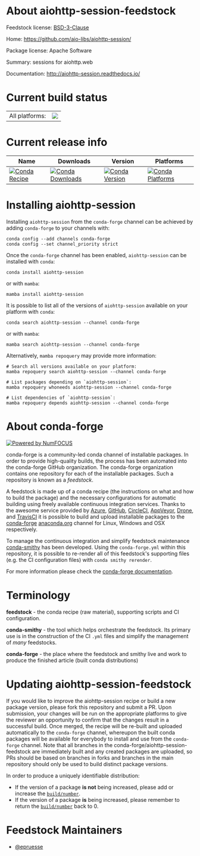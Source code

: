 About aiohttp-session-feedstock
===============================

Feedstock license: [BSD-3-Clause](https://github.com/conda-forge/aiohttp-session-feedstock/blob/main/LICENSE.txt)

Home: https://github.com/aio-libs/aiohttp-session/

Package license: Apache Software

Summary: sessions for aiohttp.web

Documentation: http://aiohttp-session.readthedocs.io/

Current build status
====================


<table><tr><td>All platforms:</td>
    <td>
      <a href="https://dev.azure.com/conda-forge/feedstock-builds/_build/latest?definitionId=6944&branchName=main">
        <img src="https://dev.azure.com/conda-forge/feedstock-builds/_apis/build/status/aiohttp-session-feedstock?branchName=main">
      </a>
    </td>
  </tr>
</table>

Current release info
====================

| Name | Downloads | Version | Platforms |
| --- | --- | --- | --- |
| [![Conda Recipe](https://img.shields.io/badge/recipe-aiohttp--session-green.svg)](https://anaconda.org/conda-forge/aiohttp-session) | [![Conda Downloads](https://img.shields.io/conda/dn/conda-forge/aiohttp-session.svg)](https://anaconda.org/conda-forge/aiohttp-session) | [![Conda Version](https://img.shields.io/conda/vn/conda-forge/aiohttp-session.svg)](https://anaconda.org/conda-forge/aiohttp-session) | [![Conda Platforms](https://img.shields.io/conda/pn/conda-forge/aiohttp-session.svg)](https://anaconda.org/conda-forge/aiohttp-session) |

Installing aiohttp-session
==========================

Installing `aiohttp-session` from the `conda-forge` channel can be achieved by adding `conda-forge` to your channels with:

```
conda config --add channels conda-forge
conda config --set channel_priority strict
```

Once the `conda-forge` channel has been enabled, `aiohttp-session` can be installed with `conda`:

```
conda install aiohttp-session
```

or with `mamba`:

```
mamba install aiohttp-session
```

It is possible to list all of the versions of `aiohttp-session` available on your platform with `conda`:

```
conda search aiohttp-session --channel conda-forge
```

or with `mamba`:

```
mamba search aiohttp-session --channel conda-forge
```

Alternatively, `mamba repoquery` may provide more information:

```
# Search all versions available on your platform:
mamba repoquery search aiohttp-session --channel conda-forge

# List packages depending on `aiohttp-session`:
mamba repoquery whoneeds aiohttp-session --channel conda-forge

# List dependencies of `aiohttp-session`:
mamba repoquery depends aiohttp-session --channel conda-forge
```


About conda-forge
=================

[![Powered by
NumFOCUS](https://img.shields.io/badge/powered%20by-NumFOCUS-orange.svg?style=flat&colorA=E1523D&colorB=007D8A)](https://numfocus.org)

conda-forge is a community-led conda channel of installable packages.
In order to provide high-quality builds, the process has been automated into the
conda-forge GitHub organization. The conda-forge organization contains one repository
for each of the installable packages. Such a repository is known as a *feedstock*.

A feedstock is made up of a conda recipe (the instructions on what and how to build
the package) and the necessary configurations for automatic building using freely
available continuous integration services. Thanks to the awesome service provided by
[Azure](https://azure.microsoft.com/en-us/services/devops/), [GitHub](https://github.com/),
[CircleCI](https://circleci.com/), [AppVeyor](https://www.appveyor.com/),
[Drone](https://cloud.drone.io/welcome), and [TravisCI](https://travis-ci.com/)
it is possible to build and upload installable packages to the
[conda-forge](https://anaconda.org/conda-forge) [anaconda.org](https://anaconda.org/)
channel for Linux, Windows and OSX respectively.

To manage the continuous integration and simplify feedstock maintenance
[conda-smithy](https://github.com/conda-forge/conda-smithy) has been developed.
Using the ``conda-forge.yml`` within this repository, it is possible to re-render all of
this feedstock's supporting files (e.g. the CI configuration files) with ``conda smithy rerender``.

For more information please check the [conda-forge documentation](https://conda-forge.org/docs/).

Terminology
===========

**feedstock** - the conda recipe (raw material), supporting scripts and CI configuration.

**conda-smithy** - the tool which helps orchestrate the feedstock.
                   Its primary use is in the construction of the CI ``.yml`` files
                   and simplify the management of *many* feedstocks.

**conda-forge** - the place where the feedstock and smithy live and work to
                  produce the finished article (built conda distributions)


Updating aiohttp-session-feedstock
==================================

If you would like to improve the aiohttp-session recipe or build a new
package version, please fork this repository and submit a PR. Upon submission,
your changes will be run on the appropriate platforms to give the reviewer an
opportunity to confirm that the changes result in a successful build. Once
merged, the recipe will be re-built and uploaded automatically to the
`conda-forge` channel, whereupon the built conda packages will be available for
everybody to install and use from the `conda-forge` channel.
Note that all branches in the conda-forge/aiohttp-session-feedstock are
immediately built and any created packages are uploaded, so PRs should be based
on branches in forks and branches in the main repository should only be used to
build distinct package versions.

In order to produce a uniquely identifiable distribution:
 * If the version of a package **is not** being increased, please add or increase
   the [``build/number``](https://docs.conda.io/projects/conda-build/en/latest/resources/define-metadata.html#build-number-and-string).
 * If the version of a package **is** being increased, please remember to return
   the [``build/number``](https://docs.conda.io/projects/conda-build/en/latest/resources/define-metadata.html#build-number-and-string)
   back to 0.

Feedstock Maintainers
=====================

* [@epruesse](https://github.com/epruesse/)

